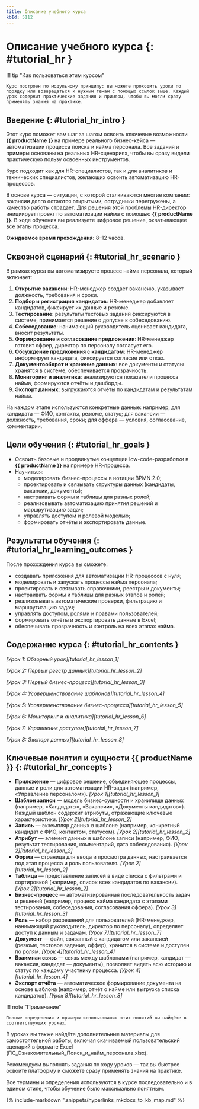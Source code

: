```yaml
---
title: Описание учебного курса
kbId: 5112
---
```


# Описание учебного курса {: #tutorial_hr }

!!! tip "Как пользоваться этим курсом"

    Курс построен по модульному принципу: вы можете проходить уроки по порядку или возвращаться к нужным темам с помощью ссылок выше. Каждый урок содержит практические задания и примеры, чтобы вы могли сразу применять знания на практике.

## Введение {: #tutorial_hr_intro }

Этот курс поможет вам шаг за шагом освоить ключевые возможности **{{ productName }}** на примере реального бизнес-кейса — автоматизации процесса поиска и найма персонала. Все задания и примеры основаны на реальных HR-сценариях, чтобы вы сразу видели практическую пользу освоенных инструментов.

Курс подходит как для HR-специалистов, так и для аналитиков и технических специалистов, желающих освоить автоматизацию HR-процессов.

В основе курса — ситуация, с которой сталкиваются многие компании: вакансии долго остаются открытыми, сотрудники перегружены, а качество работы страдает. Для решения этой проблемы HR-директор инициирует проект по автоматизации найма с помощью **{{ productName }}**. В ходе обучения вы реализуете цифровое решение, охватывающее все этапы процесса.

**Ожидаемое время прохождения:** 8–12 часов.

## Сквозной сценарий {: #tutorial_hr_scenario }

В рамках курса вы автоматизируете процесс найма персонала, который включает:

1. **Открытие вакансии**: HR-менеджер создает вакансию, указывает должность, требования и сроки.
2. **Подбор и регистрация кандидатов**: HR-менеджер добавляет кандидатов, фиксирует их данные и резюме.
3. **Тестирование**: результаты тестовых заданий фиксируются в системе, принимается решение о допуске к собеседованию.
4. **Собеседование**: нанимающий руководитель оценивает кандидата, вносит результаты.
5. **Формирование и согласование предложения**: HR-менеджер готовит оффер, директор по персоналу согласует его.
6. **Обсуждение предложения с кандидатом**: HR-менеджер информирует кандидата, фиксируется согласие или отказ.
7. **Документооборот и хранение данных**: все документы и статусы хранятся в системе, обеспечивается прозрачность.
8. **Мониторинг и аналитика**: анализируются показатели процесса найма, формируются отчёты и дашборды.
9. **Экспорт данных**: выгружаются отчёты по кандидатам и результатам найма.

На каждом этапе используются конкретные данные: например, для кандидата — ФИО, контакты, резюме, статус; для вакансии — должность, требования, сроки; для оффера — условия, согласование, комментарии.

## Цели обучения {: #tutorial_hr_goals }

- Освоить базовые и продвинутые концепции low-code-разработки в **{{ productName }}** на примере HR-процесса.
- Научиться:
    - моделировать бизнес-процессы в нотации BPMN 2.0;
    - проектировать и связывать структуры данных (кандидаты, вакансии, документы);
    - настраивать формы и таблицы для разных ролей;
    - реализовывать автоматизацию принятия решений и маршрутизацию задач;
    - управлять доступом и ролевой моделью;
    - формировать отчёты и экспортировать данные.

## Результаты обучения {: #tutorial_hr_learning_outcomes }

После прохождения курса вы сможете:
- создавать приложения для автоматизации HR-процессов с нуля;
- моделировать и запускать процессы найма персонала;
- проектировать и связывать справочники, реестры и документы;
- настраивать формы и таблицы для разных этапов и ролей;
- реализовывать автоматические проверки, фильтрацию и маршрутизацию задач;
- управлять доступом, ролями и правами пользователей;
- формировать отчёты и экспортировать данные в Excel;
- обеспечивать прозрачность и контроль на всех этапах найма.

## Содержание курса {: #tutorial_hr_contents }

_[Урок 1: Обзорный урок][tutorial_hr_lesson_1]_

_[Урок 2: Первый реестр данных][tutorial_hr_lesson_2]_

_[Урок 3: Первый бизнес-процесс][tutorial_hr_lesson_3]_

_[Урок 4: Усовершенствование шаблонов][tutorial_hr_lesson_4]_

_[Урок 5: Усовершенствование бизнес-процесса][tutorial_hr_lesson_5]_

_[Урок 6: Мониторинг и аналитика][tutorial_hr_lesson_6]_

_[Урок 7: Управление доступом][tutorial_hr_lesson_7]_

_[Урок 8: Экспорт данных][tutorial_hr_lesson_8]_

## Ключевые понятия и сущности {{ productName }} {: #tutorial_hr_concepts }

- **Приложение** — цифровое решение, объединяющее процессы, данные и роли для автоматизации HR-задач (например, «Управление персоналом»). _[Урок 1][tutorial_hr_lesson_1]_
- **Шаблон записи** — модель бизнес-сущности и хранилище данных (например, «Кандидаты», «Вакансии», «Документы кандидатов»). Каждый шаблон содержит атрибуты, отражающие ключевые характеристики. _[Урок 2][tutorial_hr_lesson_2]_
- **Запись** — экземпляр данных в шаблоне (например, конкретный кандидат с ФИО, контактом, статусом). _[Урок 2][tutorial_hr_lesson_2]_
- **Атрибут** — элемент данных в шаблоне записи (например, ФИО, результат тестирования, комментарий, дата собеседования). _[Урок 2][tutorial_hr_lesson_2]_
- **Форма** — страница для ввода и просмотра данных, настраивается под этап процесса и роль пользователя. _[Урок 2][tutorial_hr_lesson_2]_
- **Таблица** — представление записей в виде списка с фильтрами и сортировкой (например, список всех кандидатов по вакансии). _[Урок 2][tutorial_hr_lesson_2]_
- **Бизнес-процесс** — автоматизированная последовательность задач и решений (например, процесс найма кандидата с этапами тестирования, собеседования, согласования оффера). _[Урок 3][tutorial_hr_lesson_3]_
- **Роль** — набор разрешений для пользователей (HR-менеджер, нанимающий руководитель, директор по персоналу), определяет доступ к данным и задачам. _[Урок 7][tutorial_hr_lesson_7]_
- **Документ** — файл, связанный с кандидатом или вакансией (резюме, тестовое задание, оффер), хранится в системе и доступен по ролям. _[Урок 4][tutorial_hr_lesson_4]_
- **Взаимная связь** — связь между шаблонами (например, кандидат — вакансия, кандидат — документы), позволяет видеть всю историю и статус по каждому участнику процесса. _[Урок 4][tutorial_hr_lesson_4]_
- **Экспорт отчёта** — автоматическое формирование документа на основе шаблона (например, отчёт о найме или выгрузка списка кандидатов). _[Урок 8][tutorial_hr_lesson_8]_

!!! note "Примечание"

    Полные определения и примеры использования этих понятий вы найдёте в соответствующих уроках.

В уроках вы также найдёте дополнительные материалы для самостоятельной работы, включая скачиваемый пользовательский сценарий в формате Excel (ПС_Ознакомительный_Поиск_и_найм_персонала.xlsx).

Рекомендуем выполнять задания по ходу уроков — так вы быстрее освоите платформу и сможете сразу применять знания на практике.

Все термины и определения используются в курсе последовательно и в едином стиле, чтобы обучение было максимально понятным.

{% include-markdown ".snippets/hyperlinks_mkdocs_to_kb_map.md" %}